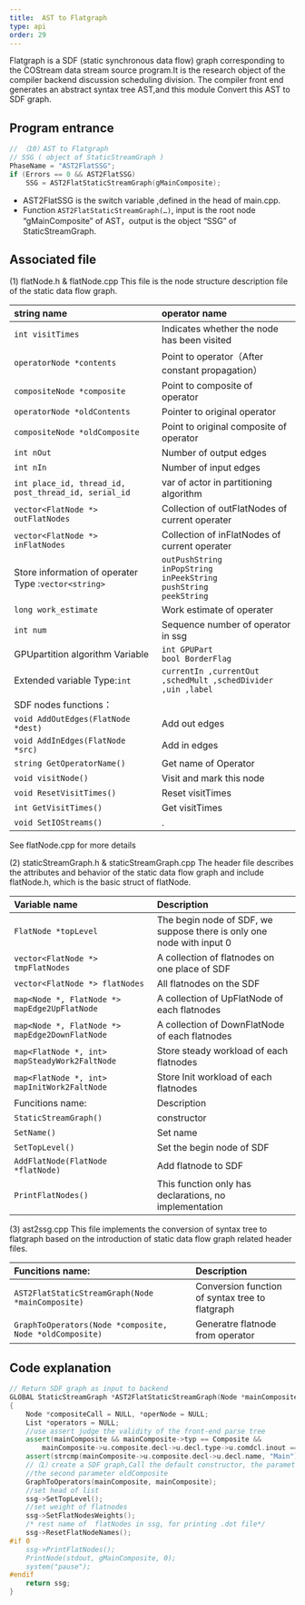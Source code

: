 ```yaml
---
title:  AST to Flatgraph	
type: api
order: 29
---
```



Flatgraph is a SDF (static synchronous data flow) graph corresponding to the COStream data stream source program.It is the research object of the compiler backend discussion scheduling division. The compiler front end generates an abstract syntax tree AST,and this module Convert this AST to SDF graph. 

## Program entrance
```c++
// （10）AST to Flatgraph
// SSG ( object of StaticStreamGraph )
PhaseName = "AST2FlatSSG";
if (Errors == 0 && AST2FlatSSG)
    SSG = AST2FlatStaticStreamGraph(gMainComposite);

```
-	AST2FlatSSG is the switch variable ,defined in the head of main.cpp.
-	Function `AST2FlatStaticStreamGraph(…)`, input is the root node “gMainComposite” of AST，output is the  object  “SSG” of StaticStreamGraph.

## Associated file

(1)	flatNode.h & flatNode.cpp
This file is the node structure description file of the static data flow graph.

|string name|operator name|
|:-|:-|
|`int visitTimes`|	Indicates whether the node has been visited|
|`operatorNode *contents`	|Point to operator（After constant propagation）|
|`compositeNode *composite`	|Point to composite of operator|
|`operatorNode *oldContents	`|Pointer to original operator|
|`compositeNode *oldComposite	`|Point to original composite of operator|
|`int nOut`	|Number of output edges|
|`int nIn`	|Number of input edges|
|`int place_id, thread_id, post_thread_id, serial_id`| var of actor in partitioning algorithm|
|`vector<FlatNode *> outFlatNodes`	|Collection of outFlatNodes of current operater|
|`vector<FlatNode *> inFlatNodes	 `   |Collection of inFlatNodes of current operater|
|Store information of operater<br>Type :`vector<string>`| `outPushString`<br>`inPopString`<br>`inPeekString`<br>`pushString`<br>`peekString`|
|`long work_estimate`	|Work estimate of operater|
|`int num	`|Sequence number of operator in ssg|
|GPUpartition algorithm Variable 	|`int GPUPart` <br> `bool BorderFlag`|
|Extended variable Type:`int `	|`currentIn ,currentOut ,schedMult ,schedDivider ,uin ,label`|
|SDF nodes functions：||
|`void AddOutEdges(FlatNode *dest)	`|Add out edges|
|`void AddInEdges(FlatNode *src)`	|Add in edges|
|`string GetOperatorName()	`|Get name of Operator|
|`void visitNode()	`|Visit and mark this node |
|`void ResetVisitTimes()`	|Reset visitTimes |
|`int GetVisitTimes()	`|Get visitTimes|
|`void SetIOStreams()	`|.|

See flatNode.cpp for more details 



(2)	staticStreamGraph.h & staticStreamGraph.cpp
The header file describes the attributes and behavior of the static data flow graph and include flatNode.h, which is the basic struct of flatNode.

|Variable name |Description|
|:-|:-|
|`FlatNode *topLevel	`|The begin node of SDF, we suppose there is only one node with input 0|
|`vector<FlatNode *> tmpFlatNodes	`|A collection of flatnodes on one place of SDF|
|`vector<FlatNode *> flatNodes	`|All flatnodes on the SDF|
|`map<Node *, FlatNode *> mapEdge2UpFlatNode	`|A collection of UpFlatNode of each flatnodes|
|`map<Node *, FlatNode *> mapEdge2DownFlatNode	`|A collection of DownFlatNode of each flatnodes|
|`map<FlatNode *, int> mapSteadyWork2FaltNode	`|Store steady workload of each flatnodes|
|`map<FlatNode *, int> mapInitWork2FaltNode	`|Store Init workload of each flatnodes|
|Funcitions name:|Description|
|`StaticStreamGraph()`|constructor|
|`SetName()	`|Set name |
|`SetTopLevel()	`|Set the begin node of SDF|
|`AddFlatNode(FlatNode *flatNode)	`|Add flatnode to SDF|
|`PrintFlatNodes()	`|This function only has declarations, no implementation|


(3)	ast2ssg.cpp
This file implements the conversion of syntax tree to flatgraph based on the introduction of static data flow graph related header files.

|Funcitions name:|Description|
|:-|:-|
|`AST2FlatStaticStreamGraph(Node *mainComposite)`	|Conversion function of syntax tree to flatgraph|
|`GraphToOperators(Node *composite, Node *oldComposite)	`|Generatre flatnode from operator|


## Code explanation

```c++
// Return SDF graph as input to backend 
GLOBAL StaticStreamGraph *AST2FlatStaticStreamGraph(Node *mainComposite)
{
    Node *compositeCall = NULL, *operNode = NULL;
    List *operators = NULL;	
    //use assert judge the validity of the front-end parse tree
    assert(mainComposite && mainComposite->typ == Composite && 
        mainComposite->u.composite.decl->u.decl.type->u.comdcl.inout == NULL);
    assert(strcmp(mainComposite->u.composite.decl->u.decl.name, "Main") == 0);
    //（1）create a SDF graph,Call the default constructor, the parameter is initialized to null	ssg = new StaticStreamGraph();
    //the second parameter oldComposite
    GraphToOperators(mainComposite, mainComposite);
    //set head of list
    ssg->SetTopLevel();
    //set weight of flatnodes
    ssg->SetFlatNodesWeights();
    /* rest name of  flatNodes in ssg, for printing .dot file*/
    ssg->ResetFlatNodeNames(); 
#if 0
    ssg->PrintFlatNodes();
    PrintNode(stdout, gMainComposite, 0);
    system("pause");
#endif
    return ssg;
}

```